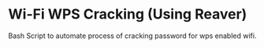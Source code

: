 # Wi-Fi WPS Cracking (Using Reaver)
Bash Script to automate process of cracking password for wps enabled wifi.
